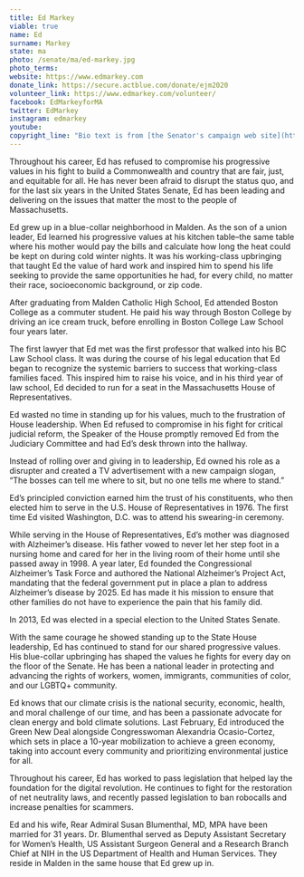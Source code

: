 ```yaml
---
title: Ed Markey
viable: true
name: Ed
surname: Markey
state: ma
photo: /senate/ma/ed-markey.jpg
photo_terms: 
website: https://www.edmarkey.com
donate_link: https://secure.actblue.com/donate/ejm2020
volunteer_link: https://www.edmarkey.com/volunteer/
facebook: EdMarkeyforMA
twitter: EdMarkey
instagram: edmarkey
youtube: 
copyright_line: "Bio text is from [the Senator's campaign web site](https://www.edmarkey.com/meet-ed/) and may be &copy; The Markey Committee."
---
```

Throughout his career, Ed has refused to compromise his progressive values in his fight to build a Commonwealth and country that are fair, just, and equitable for all. He has never been afraid to disrupt the status quo, and for the last six years in the United States Senate, Ed has been leading and delivering on the issues that matter the most to the people of Massachusetts.

Ed grew up in a blue-collar neighborhood in Malden. As the son of a union leader, Ed learned his progressive values at his kitchen table–the same table where his mother would pay the bills and calculate how long the heat could be kept on during cold winter nights. It was his working-class upbringing that taught Ed the value of hard work and inspired him to spend his life seeking to provide the same opportunities he had, for every child, no matter their race, socioeconomic background, or zip code.

After graduating from Malden Catholic High School, Ed attended Boston College as a commuter student. He paid his way through Boston College by driving an ice cream truck, before enrolling in Boston College Law School four years later.

The first lawyer that Ed met was the first professor that walked into his BC Law School class. It was during the course of his legal education that Ed began to recognize the systemic barriers to success that working-class families faced. This inspired him to raise his voice, and in his third year of law school, Ed decided to run for a seat in the Massachusetts House of Representatives.

Ed wasted no time in standing up for his values, much to the frustration of House leadership. When Ed refused to compromise in his fight for critical judicial reform, the Speaker of the House promptly removed Ed from the Judiciary Committee and had Ed’s desk thrown into the hallway.

Instead of rolling over and giving in to leadership, Ed owned his role as a disrupter and created a TV advertisement with a new campaign slogan, “The bosses can tell me where to sit, but no one tells me where to stand.”

Ed’s principled conviction earned him the trust of his constituents, who then elected him to serve in the U.S. House of Representatives in 1976. The first time Ed visited Washington, D.C. was to attend his swearing-in ceremony.

While serving in the House of Representatives, Ed’s mother was diagnosed with Alzheimer’s disease. His father vowed to never let her step foot in a nursing home and cared for her in the living room of their home until she passed away in 1998. A year later, Ed founded the Congressional Alzheimer’s Task Force and authored the National Alzheimer’s Project Act, mandating that the federal government put in place a plan to address Alzheimer’s disease by 2025. Ed has made it his mission to ensure that other families do not have to experience the pain that his family did.

In 2013, Ed was elected in a special election to the United States Senate.

With the same courage he showed standing up to the State House leadership, Ed has continued to stand for our shared progressive values. His blue-collar upbringing has shaped the values he fights for every day on the floor of the Senate. He has been a national leader in protecting and advancing the rights of workers, women, immigrants, communities of color, and our LGBTQ+ community.

Ed knows that our climate crisis is the national security, economic, health, and moral challenge of our time, and has been a passionate advocate for clean energy and bold climate solutions. Last February, Ed introduced the Green New Deal alongside Congresswoman Alexandria Ocasio-Cortez, which sets in place a 10-year mobilization to achieve a green economy, taking into account every community and prioritizing environmental justice for all.

Throughout his career, Ed has worked to pass legislation that helped lay the foundation for the digital revolution. He continues to fight for the restoration of net neutrality laws, and recently passed legislation to ban robocalls and increase penalties for scammers.

Ed and his wife, Rear Admiral Susan Blumenthal, MD, MPA have been married for 31 years. Dr. Blumenthal served as Deputy Assistant Secretary for Women’s Health, US Assistant Surgeon General and a Research Branch Chief at NIH in the US Department of Health and Human Services. They reside in Malden in the same house that Ed grew up in.

